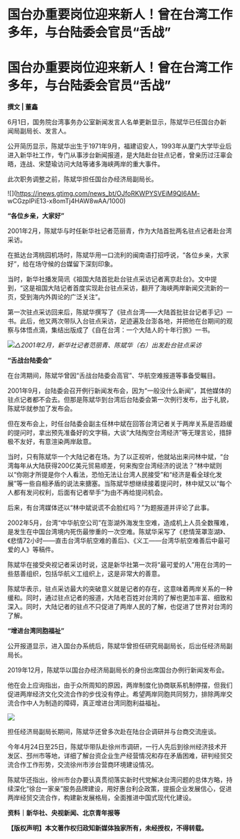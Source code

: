 # 国台办重要岗位迎来新人！曾在台湾工作多年，与台陆委会官员“舌战”

# 国台办重要岗位迎来新人！曾在台湾工作多年，与台陆委会官员“舌战”

**撰文 | 董鑫**

6月1日，国务院台湾事务办公室新闻发言人名单更新显示，陈斌华已任国台办新闻局副局长、发言人。

公开简历显示，陈斌华出生于1971年9月，福建诏安人，1993年从厦门大学毕业后进入新华社工作，专门从事涉台新闻报道，是大陆赴台驻点记者，曾亲历过汪辜会晤，连战、宋楚瑜访问大陆等诸多海峡两岸的重大事件。

此次职务调整之前，陈斌华担任国台办经济局副局长。

![](https://inews.gtimg.com/news_bt/OJfoRKWPYSVEiM9QI6AM-
wCGzplPiE13-x8omTj4HAW8wAA/1000)

**“各位乡亲，大家好”**

2001年2月，陈斌华与时任新华社记者范丽青，作为大陆首批两名驻点记者赴台湾采访。

在抵达台湾桃园机场时，陈斌华用一口流利的闽南语打招呼说，“各位乡亲，大家好”，给在场守候的台媒留下深刻印象。

当时，新华社播发简讯《祖国大陆首批赴台驻点采访记者离京赴台》。文中提到，“这是祖国大陆记者首度实现赴台驻点采访，翻开了海峡两岸新闻交流新的一页，受到海内外舆论的广泛关注”。

第一次驻点采访回来后，陈斌华撰写了《驻点台湾——大陆首批驻台记者手记》一书。此后，他又两次带队入台驻点采访，足迹遍及台澎各地，并把他在台期间的观察与体悟点滴，集结出版成了《自在台湾：一个大陆人的十年行旅》一书。

![](https://inews.gtimg.com/news_bt/O0a0OuQaU1S_MQ9y9_yV1a2vOSeEge8uJYfERDe0gedUIAA/1000)_△2001年2月，新华社记者范丽青、陈斌华（右）出发赴台驻点采访_

**“舌战台陆委会”**

在台湾期间，陈斌华曾因“舌战台陆委会高官”、华航空难报道等事备受瞩目。

2001年9月，台陆委会召开例行新闻发布会，因为“一般没什么新闻”，其他媒体的驻点记者都不会去。但那是陈斌华到台湾后台陆委会第一次例行发布，出于礼貌，陈斌华就参加了发布会。

但在发布会上，时任台陆委会副主任林中斌在回答台湾记者关于两岸关系是否趋缓的提问时，拿出预先准备好的文字稿，大谈“大陆掏空台湾经济”等无理言论，措辞极不友好，有意渲染两岸敌意。

当时，只有陈斌华一个大陆记者在场。为了以正视听，他就站出来问林中斌，“台湾每年从大陆获得200亿美元贸易顺差，何来掏空台湾经济的说法？”林中斌则以“你刚才所提是你个人看法，恐怕无法让台湾人民接受”和“经济是看全球化发展”等一些自相矛盾的说法来搪塞。当陈斌华想继续接着提问时，林中斌又以“每个人都有发问权利，后面有记者举手”为由不再给提问机会。

后来，有台湾媒体还以“林中斌说谎不会脸红吗？”为题报道并评论了此事。

2002年5月，台湾“中华航空公司”在澎湖外海发生空难，造成机上人员全数罹难，是发生在中国台湾境内死伤最惨重的一次空难。陈斌华采写了《悲情笼罩澎湖》、《悲情72小时——直击台湾华航空难的善后》、《义工——台湾华航空难善后中最可爱的人》等稿件。

陈斌华在接受央视记者采访时说，这是新华社第一次将“最可爱的人”用在台湾的一些慈善组织，包括华航义工组织上，这是非常大的善意。

陈斌华表示，驻点采访最大的突破意义就是记者的存在，这意味着两岸关系的一种缓和。同时，通过驻点记者的报道，大陆老百姓对台湾的了解也更加丰富、细致和深入。同时，大陆记者的驻点不只促进了两岸人民的了解，也促进了世界对台湾的了解。

**“增进台湾同胞福祉”**

公开报道显示，进入国台办系统后，陈斌华曾担任研究局副局长，后出任经济局副局长。

2019年12月，陈斌华以国台办经济局副局长的身份出席国台办例行新闻发布会。

他在会上应询指出，由于众所周知的原因，两岸制度化协商联系机制停摆，但我们促进两岸经济文化交流合作的步伐没有停止。希望两岸同胞共同努力，排除两岸交流合作中人为制造的障碍，真正增进台湾同胞利益福祉。

![](https://inews.gtimg.com/news_bt/Ouxmf2XjpFA_SiytgtYGCT1GlvqrxKECvPS51ABEiPWRgAA/1000)

担任经济局副局长期间，陈斌华还曾多次赴在陆台企调研并与台商交流座谈。

今年4月24日至25日，陈斌华带队赴徐州市调研，一行人先后到徐州经济技术开发区、邳州市等地，详细了解台资企业生产经营情况和存在矛盾困难，研判经贸交流合作工作形势，交流徐州市涉台营商环境建设情况。

陈斌华还指出，徐州市台办要认真贯彻落实新时代党解决台湾问题的总体方略，持续深化“徐台一家亲”服务品牌建设，用好惠台利企政策，提振企业发展信心，促进两岸经贸交流合作，构建新发展格局，全面推进中国式现代化建设。

**资料｜新华社、央视新闻、北京青年报等**

**【版权声明】本文著作权归政知新媒体独家所有，未经授权，不得转载。**


